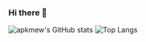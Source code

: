 ### Hi there 👋
![apkmew's GitHub stats](https://github-readme-stats.vercel.app/api?username=apkmew&show_icons=true&theme=blue-green)
![Top Langs](https://github-readme-stats.vercel.app/api/top-langs/?username=apkmew&layout=compact)
<!--
**apkmew/apkmew** is a ✨ _special_ ✨ repository because its `README.md` (this file) appears on your GitHub profile.

Here are some ideas to get you started:

- 🔭 I’m currently working on ...
- 🌱 I’m currently learning ...
- 👯 I’m looking to collaborate on ...
- 🤔 I’m looking for help with ...
- 💬 Ask me about ...
- 📫 How to reach me: ...
- 😄 Pronouns: ...
- ⚡ Fun fact: ...
-->
